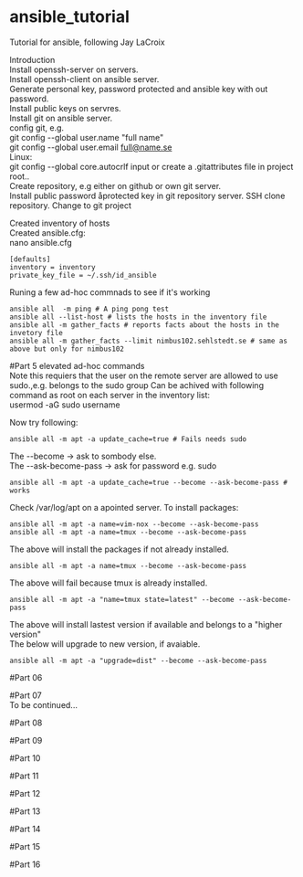 # ansible_tutorial

Tutorial for ansible, following Jay LaCroix  

Introduction  
Install openssh-server on servers.  
Install openssh-client on ansible server.  
Generate personal key, password protected and ansible key with out password.  
Install public keys on servres.  
Install git on ansible server.  
config git, e.g.  
git config --global user.name "full name"  
git config --global user.email  full@name.se  
Linux:  
git config --global core.autocrlf input
or create a .gitattributes file in project root..  
Create repository, e.g either on github or own git server.  
Install public password åprotected key in git repository server.
SSH clone repository. Change to git project  

Created inventory of hosts  
Created ansible.cfg:  
nano ansible.cfg   

    [defaults]  
    inventory = inventory  
    private_key_file = ~/.ssh/id_ansible  
  
  
Runing a few ad-hoc commnads to see if it's working  

    ansible all  -m ping # A ping pong test  
    ansible all --list-host # lists the hosts in the inventory file  
    ansible all -m gather_facts # reports facts about the hosts in the invetory file  
    ansible all -m gather_facts --limit nimbus102.sehlstedt.se # same as above but only for nimbus102  
  
#Part 5 elevated ad-hoc commands  
Note this requiers that the user on the remote server are allowed to use sudo.,e.g. belongs to the sudo group
Can be achived with following command as root on each server in the inventory list:  
    usermod -aG sudo username    
  
Now try following:  
  
    ansible all -m apt -a update_cache=true # Fails needs sudo  
  
The --become -> ask to sombody else.  
The --ask-become-pass -> ask for password e.g. sudo   
  
    ansible all -m apt -a update_cache=true --become --ask-become-pass # works  
  
Check /var/log/apt on a apointed server. To install packages:  
  
    ansible all -m apt -a name=vim-nox --become --ask-become-pass  
    ansible all -m apt -a name=tmux --become --ask-become-pass  
  
The above will install the packages if not already installed.  
  
    ansible all -m apt -a name=tmux --become --ask-become-pass  
The above will fail because tmux is already installed.  
  
    ansible all -m apt -a "name=tmux state=latest" --become --ask-become-pass  
The above will install lastest version if available and belongs to a "higher version"  
The below will upgrade to new version, if avaiable.  
  
    ansible all -m apt -a "upgrade=dist" --become --ask-become-pass  
  
#Part 06  

#Part 07  
To be continued...  

#Part 08  

#Part 09  

#Part 10  

#Part 11  

#Part 12  

#Part 13  

#Part 14  

#Part 15  

#Part 16  







